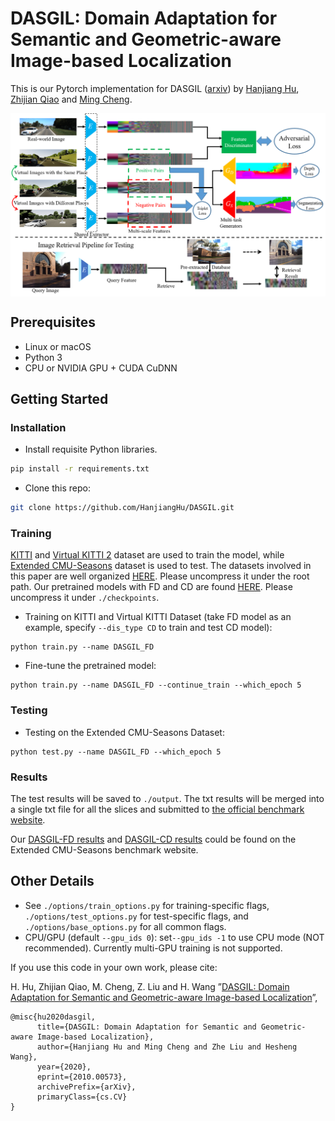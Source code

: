 # DASGIL: Domain Adaptation for Semantic and Geometric-aware Image-based Localization

This is our Pytorch implementation for DASGIL ([arxiv](https://arxiv.org/pdf/2010.00573.pdf)) by [Hanjiang Hu](https://github.com/HanjiangHu), [Zhijian Qiao](https://github.com/qiaozhijian) and [Ming Cheng](https://mingcheng991129.github.io/).


<img src='img/overview.png' align="center" width=666 alt="Text alternative when image is not available">


## Prerequisites
- Linux or macOS
- Python 3
- CPU or NVIDIA GPU + CUDA CuDNN

## Getting Started
### Installation
- Install requisite Python libraries.
```bash
pip install -r requirements.txt
```
- Clone this repo:
```bash
git clone https://github.com/HanjiangHu/DASGIL.git
```

### Training

[KITTI](http://www.cvlibs.net/datasets/kitti/index.php) and [Virtual KITTI 2](https://europe.naverlabs.com/research/computer-vision-research-naver-labs-europe/proxy-virtual-worlds-vkitti-2/) dataset are used to train the model, while [Extended CMU-Seasons](https://www.visuallocalization.net/datasets) dataset is used to test.
The datasets involved in this paper are well organized [HERE](https://drive.google.com/file/d/10yRZsyfX_Xc2GpY1Gpmv2UeVjCbEPDYD/view?usp=sharing). Please uncompress it under the root path. Our pretrained models with FD and CD are found [HERE](https://drive.google.com/file/d/1ll7U65KuGFr_rNKZkTOxdnzNzBWh4PmS/view). Please uncompress it under `./checkpoints`.

- Training on KITTI and Virtual KITTI Dataset (take FD model as an example, specify `--dis_type CD` to train and test CD model):
```
python train.py --name DASGIL_FD
```
- Fine-tune the pretrained model:
```
python train.py --name DASGIL_FD --continue_train --which_epoch 5
```
### Testing
- Testing on the Extended CMU-Seasons Dataset:
```
python test.py --name DASGIL_FD --which_epoch 5
```
### Results
The test results will be saved to `./output`. The txt results will be merged into a single txt file for all the slices and submitted to [the official benchmark website](https://www.visuallocalization.net/submission/).

Our [DASGIL-FD results](https://www.visuallocalization.net/details/15756/) and [DASGIL-CD results](https://www.visuallocalization.net/details/16834/)  could be found on the Extended CMU-Seasons benchmark website.


## Other Details
- See `./options/train_options.py` for training-specific flags, `./options/test_options.py` for test-specific flags, and `./options/base_options.py` for all common flags.
- CPU/GPU (default `--gpu_ids 0`): set`--gpu_ids -1` to use CPU mode (NOT recommended). Currently multi-GPU training is not supported.

If you use this code in your own work, please cite:

H. Hu, Zhijian Qiao, M. Cheng, Z. Liu and H. Wang
”[DASGIL: Domain Adaptation for Semantic and Geometric-aware Image-based Localization](https://arxiv.org/pdf/2010.00573.pdf)”,  

```
@misc{hu2020dasgil,
      title={DASGIL: Domain Adaptation for Semantic and Geometric-aware Image-based Localization}, 
      author={Hanjiang Hu and Ming Cheng and Zhe Liu and Hesheng Wang},
      year={2020},
      eprint={2010.00573},
      archivePrefix={arXiv},
      primaryClass={cs.CV}
}
```
